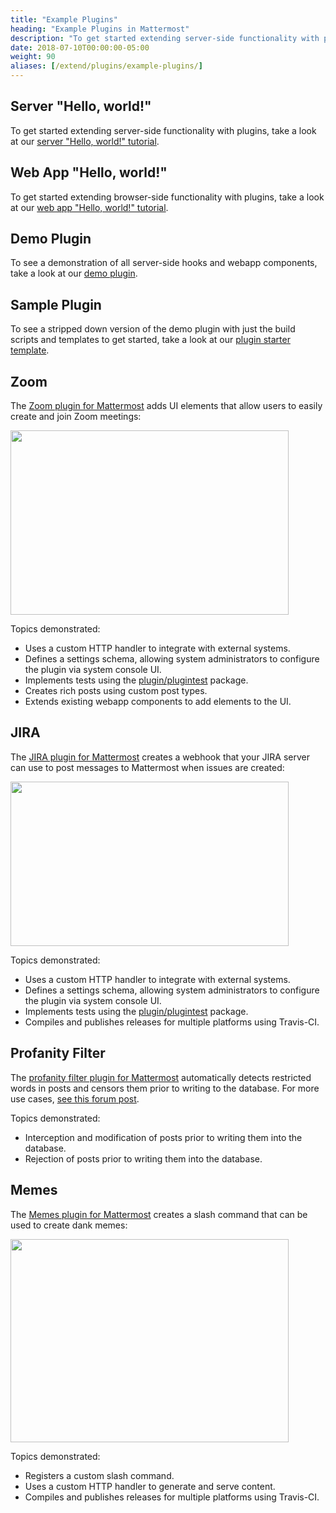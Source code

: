 ```yaml
---
title: "Example Plugins"
heading: "Example Plugins in Mattermost"
description: "To get started extending server-side functionality with plugins, take a look at our server “Hello, world!” tutorial."
date: 2018-07-10T00:00:00-05:00
weight: 90
aliases: [/extend/plugins/example-plugins/]
---
```


## Server "Hello, world!"

To get started extending server-side functionality with plugins, take a look at our [server "Hello, world!" tutorial](../server/hello-world/).

## Web App "Hello, world!"

To get started extending browser-side functionality with plugins, take a look at our [web app "Hello, world!" tutorial](../webapp/hello-world/).

## Demo Plugin

To see a demonstration of all server-side hooks and webapp components, take a look at our [demo plugin](https://github.com/mattermost/mattermost-plugin-demo).

## Sample Plugin

To see a stripped down version of the demo plugin with just the build scripts and templates to get started, take a look at our [plugin starter template](https://github.com/mattermost/mattermost-plugin-starter-template).

## Zoom

The [Zoom plugin for Mattermost](https://github.com/mattermost/mattermost-plugin-zoom) adds UI elements that allow users to easily create and join Zoom meetings:

<img src="/img/extend/zoom-plugin-screenshot.png" width="445" height="295" />

Topics demonstrated:

* Uses a custom HTTP handler to integrate with external systems.
* Defines a settings schema, allowing system administrators to configure the plugin via system console UI.
* Implements tests using the [plugin/plugintest](https://godoc.org/github.com/mattermost/mattermost-server/v6/plugin/plugintest) package.
* Creates rich posts using custom post types.
* Extends existing webapp components to add elements to the UI.

## JIRA

The [JIRA plugin for Mattermost](https://github.com/mattermost/mattermost-plugin-jira) creates a webhook that your JIRA server can use to post messages to Mattermost when issues are created:

<img src="/img/extend/jira-plugin-screenshot.png" width="445" height="263" />

Topics demonstrated:

* Uses a custom HTTP handler to integrate with external systems.
* Defines a settings schema, allowing system administrators to configure the plugin via system console UI.
* Implements tests using the [plugin/plugintest](https://godoc.org/github.com/mattermost/mattermost-server/v6/plugin/plugintest) package.
* Compiles and publishes releases for multiple platforms using Travis-CI.

## Profanity Filter

The [profanity filter plugin for Mattermost](https://github.com/mattermost/mattermost-plugin-profanity-filter) automatically detects restricted words in posts and censors them prior to writing to the database. For more use cases, [see this forum post](https://forum.mattermost.com/t/coming-soon-apiv4-mattermost-post-intercept/4982).

Topics demonstrated:

* Interception and modification of posts prior to writing them into the database.
* Rejection of posts prior to writing them into the database.

## Memes

The [Memes plugin for Mattermost](https://github.com/mattermost/mattermost-plugin-memes) creates a slash command that can be used to create dank memes:

<img src="/img/extend/memes-plugin-screenshot.png" width="445" height="325" />

Topics demonstrated:

* Registers a custom slash command.
* Uses a custom HTTP handler to generate and serve content.
* Compiles and publishes releases for multiple platforms using Travis-CI.
